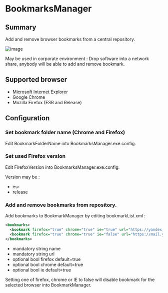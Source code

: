 # BookmarksManager

## Summary

Add and remove browser bookmarks from a central repository.

![image](https://user-images.githubusercontent.com/17654421/63959925-9d505d80-ca8d-11e9-9251-0dac84465997.png)

May be used in corporate environment : Drop software into a network share, anybody will be able to add and remove bookmark.

## Supported browser

- Microsoft Internet Explorer
- Google Chrome
- Mozilla Firefox (ESR and Release)

## Configuration

### Set bookmark folder name (Chrome and Firefox) 

Edit BookmarkFolderName into BookmarksManager.exe.config.

### Set used Firefox version

Edit FirefoxVersion into BookmarksManager.exe.config.

Version may be :

- esr
- release

### Add and remove bookmarks from repository. 

Add bookmarks to BookmarkManager by editing bookmarkList.xml :

```xml
<bookmarks>
  <bookmark firefox="true" chrome="true" ie="true" url="https://yandex.com" name="Yandex"/>
  <bookmark firefox="true" chrome="true" ie="false" url="https://mail.yandex.ru" name="Yandex.Mail"/>
</bookmarks>
```

- mandatory string name
- mandatory string url 
- optional bool firefox default=true
- optional bool chrome default=true
- optional bool ie default=true

Setting one of firefox, chrome or IE to false will disable bookmark for the selected browser into BookmarkManager.
